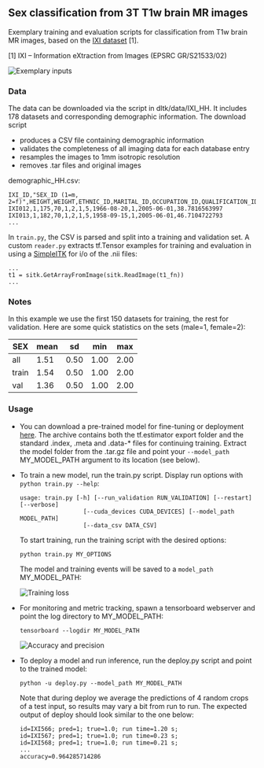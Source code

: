 ## Sex classification from 3T T1w brain MR images
Exemplary training and evaluation scripts for classification from T1w brain MR images, based on the [IXI dataset](http://brain-development.org/ixi-dataset/) [1]. 

[1] IXI – Information eXtraction from Images (EPSRC GR/S21533/02)

![Exemplary inputs](example.png)

### Data
The data can be downloaded via the script in dltk/data/IXI_HH. It includes 178 datasets and corresponding demographic information. The download script
 - produces a CSV file containing demographic information
 - validates the completeness of all imaging data for each database entry
 - resamples the images to 1mm isotropic resolution
 - removes .tar files and original images

demographic_HH.csv:
```
IXI_ID,"SEX_ID (1=m, 2=f)",HEIGHT,WEIGHT,ETHNIC_ID,MARITAL_ID,OCCUPATION_ID,QUALIFICATION_ID,DOB,DATE_AVAILABLE,STUDY_DATE,AGE
IXI012,1,175,70,1,2,1,5,1966-08-20,1,2005-06-01,38.7816563997
IXI013,1,182,70,1,2,1,5,1958-09-15,1,2005-06-01,46.7104722793
...
```

In `train.py`, the CSV is parsed and split into a training and validation set. A custom `reader.py` extracts tf.Tensor examples for training and evaluation in using a [SimpleITK](http://www.simpleitk.org/) for  i/o of the .nii files:

```
...
t1 = sitk.GetArrayFromImage(sitk.ReadImage(t1_fn))
...
```

### Notes 
In this example we use the first 150 datasets for training, the rest for validation. Here are some quick statistics on the sets (male=1, female=2):

| SEX   | mean | sd   | min  | max  |
|-------|------|------|------|------|
| all   | 1.51 | 0.50 | 1.00 | 2.00 |
| train | 1.54 | 0.50 | 1.00 | 2.00 |
| val   | 1.36 | 0.50 | 1.00 | 2.00 |


### Usage
- You can download a pre-trained model for fine-tuning or deployment [here](http://www.doc.ic.ac.uk/~mrajchl/dltk_models/examples/applications/IXI_HH_sex_classification.tar.gz). 
The archive contains both the tf.estimator export folder and the standard 
.index, .meta and .data-* files for continuing training. Extract the model 
folder from the .tar.gz file and point your ```--model_path``` MY_MODEL_PATH 
argument to its location (see below). 

- To train a new model, run the train.py script. Display run options with
  ``` python train.py --help ```:  

  ```
  usage: train.py [-h] [--run_validation RUN_VALIDATION] [--restart] [--verbose]
                    [--cuda_devices CUDA_DEVICES] [--model_path MODEL_PATH]
                    [--data_csv DATA_CSV]  
  ``` 
  
  To start training, run the training script with the desired options:  

  ```
  python train.py MY_OPTIONS
  ```

  The model and training events will be saved to a ```model_path``` 
  MY_MODEL_PATH:   
  
  ![Training loss](loss.png)

- For monitoring and metric tracking, spawn a tensorboard webserver and point
 the log directory to MY_MODEL_PATH:

  ```
  tensorboard --logdir MY_MODEL_PATH
  ```
  
  ![Accuracy and precision](metrics.png)  
  

- To deploy a model and run inference, run the deploy.py script and point to 
the trained model:

  ```
  python -u deploy.py --model_path MY_MODEL_PATH
  ```
  
  Note that during deploy we average the predictions of 4 random crops of a test input, so results may vary a bit from run to run. The expected output of deploy should look similar to the one below:
  
  ```
  id=IXI566; pred=1; true=1.0; run time=1.20 s;
  id=IXI567; pred=1; true=1.0; run time=0.23 s;
  id=IXI568; pred=1; true=1.0; run time=0.21 s;
  ...
  accuracy=0.964285714286
  ```
